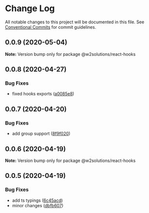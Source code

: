# Change Log

All notable changes to this project will be documented in this file.
See [Conventional Commits](https://conventionalcommits.org) for commit guidelines.

## 0.0.9 (2020-05-04)

**Note:** Version bump only for package @w2solutions/react-hooks





## 0.0.8 (2020-04-27)


### Bug Fixes

* fixed hooks exports ([a0085e8](https://github.com/w2solutions/react-helper/commit/a0085e865c5ca3054a1330cf9cadc39d37d20423))





## 0.0.7 (2020-04-20)


### Bug Fixes

* add group support ([8f9f020](https://github.com/w2solutions/react-helper/commit/8f9f0207bdbabc38b8a5ff2c8f9cc693be68302b))





## 0.0.6 (2020-04-19)

**Note:** Version bump only for package @w2solutions/react-hooks





## 0.0.5 (2020-04-19)

### Bug Fixes

- add ts typings ([6c45acd](https://github.com/w2solutions/react-helper/commit/6c45acd1316b7cbb37f00f5614d9e8c0c97a00d7))
- minor changes ([dbfb607](https://github.com/w2solutions/react-helper/commit/dbfb607a051470b57b184a966eb23a1961f6f28c))
